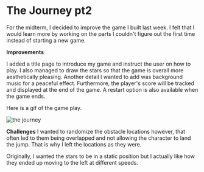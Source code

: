 
# The Journey pt2

For the midterm, I decided to improve the game I built last week. I felt that I would learn more by working on the parts I couldn't figure out the first time instead of starting a new game.  

**Improvements**

I added a title page to introduce my game and instruct the user on how to play. I also managed to draw the stars so that the game is overall more aesthetically pleasing. Another detail I wanted to add was background music for a peaceful effect. Furthermore, the player's score will be tracked and displayed at the end of the game. A restart option is also available when the game ends. 

Here is a gif of the game play. 

![the journey](/midterm/journey.gif)


**Challenges**
I wanted to randomize the obstacle locations however, that often led to them being overlapped and not allowing the character to land the jump. That is why I left the locations as they were. 

Originally, I wanted the stars to be in a static position but I actually like how they ended up moving to the left at different speeds.
 
